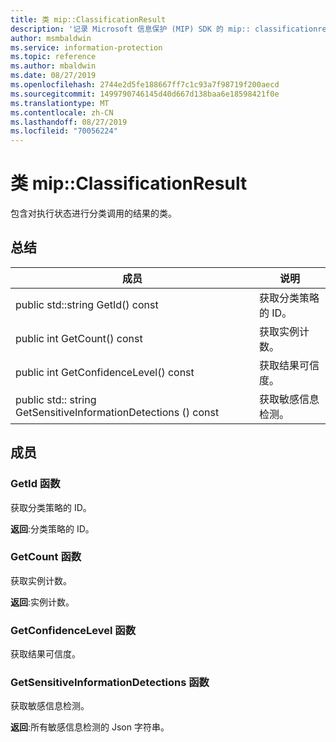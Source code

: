```yaml
---
title: 类 mip::ClassificationResult
description: '记录 Microsoft 信息保护 (MIP) SDK 的 mip:: classificationresult 类。'
author: msmbaldwin
ms.service: information-protection
ms.topic: reference
ms.author: mbaldwin
ms.date: 08/27/2019
ms.openlocfilehash: 2744e2d5fe188667ff7c1c93a7f98719f200aecd
ms.sourcegitcommit: 1499790746145d40d667d138baa6e18598421f0e
ms.translationtype: MT
ms.contentlocale: zh-CN
ms.lasthandoff: 08/27/2019
ms.locfileid: "70056224"
---
```

# <a name="class-mipclassificationresult"></a>类 mip::ClassificationResult 
包含对执行状态进行分类调用的结果的类。
  
## <a name="summary"></a>总结
 成员                        | 说明                                
--------------------------------|---------------------------------------------
public std::string GetId() const  |  获取分类策略的 ID。
public int GetCount() const  |  获取实例计数。
public int GetConfidenceLevel() const  |  获取结果可信度。
public std:: string GetSensitiveInformationDetections () const  |  获取敏感信息检测。
  
## <a name="members"></a>成员
  
### <a name="getid-function"></a>GetId 函数
获取分类策略的 ID。

  
**返回**:分类策略的 ID。
  
### <a name="getcount-function"></a>GetCount 函数
获取实例计数。

  
**返回**:实例计数。
  
### <a name="getconfidencelevel-function"></a>GetConfidenceLevel 函数
获取结果可信度。
  
### <a name="getsensitiveinformationdetections-function"></a>GetSensitiveInformationDetections 函数
获取敏感信息检测。

  
**返回**:所有敏感信息检测的 Json 字符串。